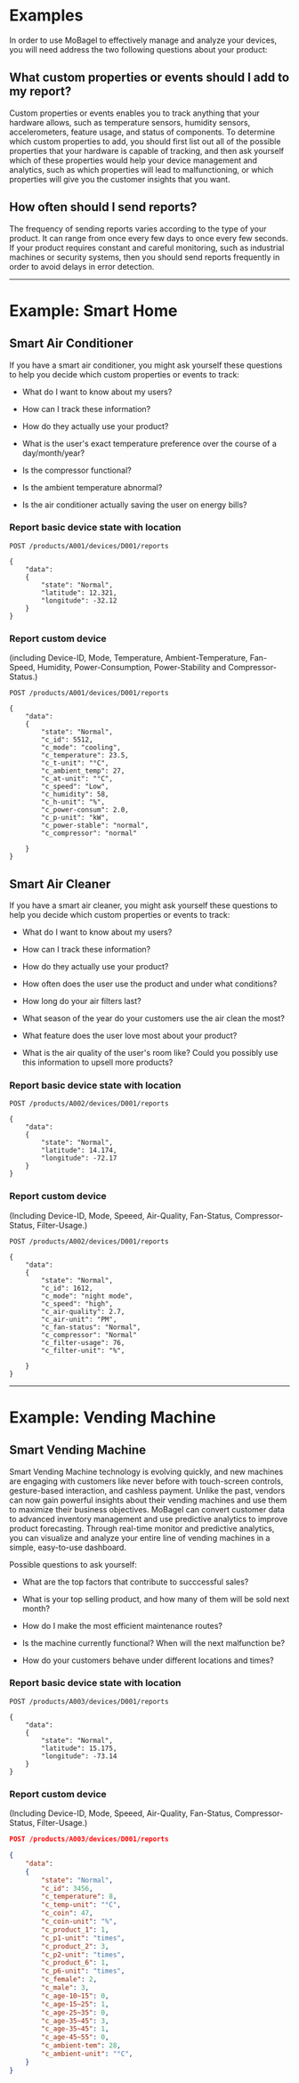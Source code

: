 # Examples

In order to use MoBagel to effectively manage and analyze your devices, you will need address the two following questions about your product:

## What custom properties or events should I add to my report? 

Custom properties or events enables you to track anything that your hardware allows, such as temperature sensors, humidity sensors, accelerometers, feature usage, and status of components. To determine which custom properties to add, you should first list out all of the possible properties that your hardware is capable of tracking, and then ask yourself which of these properties would help your device management and analytics, such as which properties will lead to malfunctioning, or which properties will give you the customer insights that you want.

## How often should I send reports?

The frequency of sending reports varies according to the type of your product. It can range from once every few days to once every few seconds. If your product requires constant and careful monitoring, such as industrial machines or security systems, then you should send reports frequently in order to avoid delays in error detection. 

---
# Example: Smart Home

## Smart Air Conditioner

If you have a smart air conditioner, you might ask yourself these questions to help you decide which custom properties or events to track:


* What do I want to know about my users?

* How can I track these information?   

* How do they actually use your product?  

* What is the user's exact temperature preference over the course of a day/month/year?  

* Is the compressor functional?

* Is the ambient temperature abnormal?  

* Is the air conditioner actually saving the user on energy bills?


### Report basic device state with location

```http
POST /products/A001/devices/D001/reports

{
    "data":
    {
        "state": "Normal",
        "latitude": 12.321,
        "longitude": -32.12
    }
}
```

### Report custom device 

(including Device-ID, Mode, Temperature, Ambient-Temperature, Fan-Speed, Humidity, Power-Consumption, Power-Stability and Compressor-Status.)

```http
POST /products/A001/devices/D001/reports

{
    "data":
    {
        "state": "Normal",
        "c_id": 5512,
        "c_mode": "cooling",
        "c_temperature": 23.5,
        "c_t-unit": "°C",
        "c_ambient_temp": 27,
        "c_at-unit": "°C",
        "c_speed": "Low",
        "c_humidity": 58,
        "c_h-unit": "%",
        "c_power-consum": 2.0,
        "c_p-unit": "kW",
        "c_power-stable": "normal",
        "c_compressor": "normal"

    }
}
```


## Smart Air Cleaner

If you have a smart air cleaner, you might ask yourself these questions to help you decide which custom properties or events to track:


* What do I want to know about my users?

* How can I track these information?   

* How do they actually use your product?  

* How often does the user use the product and under what conditions?

* How long do your air filters last?

* What season of the year do your customers use the air clean the most?

* What feature does the user love most about your product?

* What is the air quality of the user's room like? Could you possibly use this information to upsell more products?

### Report basic device state with location

```http
POST /products/A002/devices/D001/reports

{
    "data":
    {
        "state": "Normal",
        "latitude": 14.174,
        "longitude": -72.17
    }
}
```
### Report custom device  

(Including Device-ID, Mode, Speeed, Air-Quality, Fan-Status, Compressor-Status, Filter-Usage.)

```http
POST /products/A002/devices/D001/reports

{
    "data":
    {
        "state": "Normal",
        "c_id": 1612,
        "c_mode": "night mode",
        "c_speed": "high",
        "c_air-quality": 2.7,
        "c_air-unit": "PM",
        "c_fan-status": "Normal",
        "c_compressor": "Normal"
        "c_filter-usage": 76,
        "c_filter-unit": "%",

    }
}
```

---
# Example: Vending Machine

## Smart Vending Machine

Smart Vending Machine technology is evolving quickly, and new machines are engaging with customers like never before with touch-screen controls,  gesture-based interaction, and cashless payment. Unlike the past, vendors can now gain powerful insights about their vending machines and use them to maximize their business objectives. MoBagel can convert customer data to advanced inventory management and use predictive analytics to improve product forecasting. Through real-time monitor and predictive analytics, you can visualize and analyze your entire line of vending machines in a simple, easy-to-use dashboard.

Possible questions to ask yourself:

* What are the top factors that contribute to succcessful sales?

* What is your top selling product, and how many of them will be sold next month?

* How do I make the most efficient maintenance routes?

* Is the machine currently functional? When will the next malfunction be?

* How do your customers behave under different locations and times?


### Report basic device state with location

```http
POST /products/A003/devices/D001/reports

{
    "data":
    {
        "state": "Normal",
        "latitude": 15.175,
        "longitude": -73.14
    }
}

```

### Report custom device   

(Including Device-ID, Mode, Speeed, Air-Quality, Fan-Status, Compressor-Status, Filter-Usage.)

```json
POST /products/A003/devices/D001/reports

{
    "data":
    {
        "state": "Normal",
        "c_id": 3456,
        "c_temperature": 8,
        "c_temp-unit": "°C",
        "c_coin": 47,
        "c_coin-unit": "%",
        "c_product_1": 1,
        "c_p1-unit": "times",
        "c_product_2": 3,
        "c_p2-unit": "times",
        "c_product_6": 1,
        "c_p6-unit": "times",
        "c_female": 2,
        "c_male": 3,
        "c_age-10~15": 0,
        "c_age-15~25": 1,
        "c_age-25~35": 0,
        "c_age-35~45": 3,
        "c_age-35~45": 1,
        "c_age-45~55": 0,
        "c_ambient-tem": 28,
        "c_ambient-unit": "°C",
    }
}
```